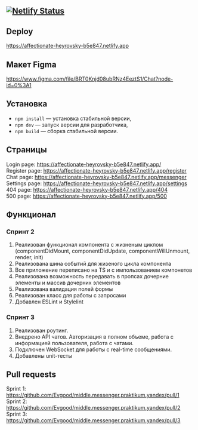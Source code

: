 [![Netlify Status](https://api.netlify.com/api/v1/badges/645bdc54-1ecc-45ba-9612-2a15d5da911c/deploy-status)](https://app.netlify.com/sites/affectionate-heyrovsky-b5e847/deploys)
---

## Deploy

https://affectionate-heyrovsky-b5e847.netlify.app

## Макет Figma

https://www.figma.com/file/BRT0Knjd08ubRNz4EeztS1/Chat?node-id=0%3A1


## Установка

- `npm install` — установка стабильной версии,
- `npm dev` — запуск версии для разработчика,
- `npm build` — сборка стабильной версии.

## Страницы

Login page: https://affectionate-heyrovsky-b5e847.netlify.app/  
Register page: https://affectionate-heyrovsky-b5e847.netlify.app/register  
Chat page: https://affectionate-heyrovsky-b5e847.netlify.app/messenger  
Settings page: https://affectionate-heyrovsky-b5e847.netlify.app/settings  
404 page: https://affectionate-heyrovsky-b5e847.netlify.app/404  
500 page: https://affectionate-heyrovsky-b5e847.netlify.app/500  

## Функционал 

### Спринт 2
1. Реализован функционал компонента с жизненым циклом (componentDidMount, componentDidUpdate, componentWillUnmount, render, init)  
2. Реализована шина событий для жизеного цикла компонента  
3. Все приложение переписано на TS и с импользованием компонетов
4. Реализована возможность передавать в пропсах дочерние элементы и массив дочерних элементов  
5. Реализована валидация полей формы  
6. Реализован класс для работы с запросами
7. Добавлен ESLint и Stylelint

### Спринт 3
1. Реализован роутинг.
2. Внедрено API чатов. Авторизация в полном объеме, работа с информацией пользователя, работа с чатами.
3. Подключен WebSocket для работы с real-time сообщениями.
4. Добавлены unit-тесты
   
## Pull requests

Sprint 1: https://github.com/Evgood/middle.messenger.praktikum.yandex/pull/1  
Sprint 2: https://github.com/Evgood/middle.messenger.praktikum.yandex/pull/2  
Sprint 3: https://github.com/Evgood/middle.messenger.praktikum.yandex/pull/3  
